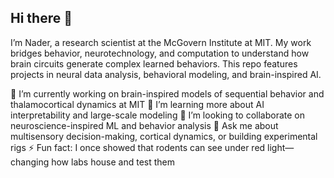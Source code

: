 ## Hi there 👋
I’m Nader, a research scientist at the McGovern Institute at MIT. My work bridges behavior, neurotechnology, and computation to understand how brain circuits generate complex learned behaviors. This repo features projects in neural data analysis, behavioral modeling, and brain-inspired AI.

🔭 I’m currently working on brain-inspired models of sequential behavior and thalamocortical dynamics at MIT
🌱 I’m learning more about AI interpretability and large-scale modeling
👯 I’m looking to collaborate on neuroscience-inspired ML and behavior analysis
💬 Ask me about multisensory decision-making, cortical dynamics, or building experimental rigs
⚡ Fun fact: I once showed that rodents can see under red light—changing how labs house and test them
